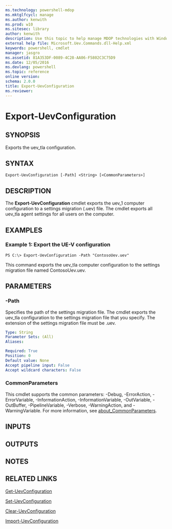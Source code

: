 ```yaml
---
ms.technology: powershell-mdop
ms.mktglfcycl: manage
ms.author: kenwith
ms.prod: w10
ms.sitesec: library
author: kenwith
description: Use this topic to help manage MDOP technologies with Windows PowerShell.
external help file: Microsoft.Uev.Commands.dll-Help.xml
keywords: powershell, cmdlet
manager: jasgro 
ms.assetid: 81A353DF-0089-4C28-AA06-F5802C3C75D9
ms.date: 12/05/2016
ms.devlang: powershell
ms.topic: reference
online version: 
schema: 2.0.0
title: Export-UevConfiguration
ms.reviewer:
---
```


# Export-UevConfiguration

## SYNOPSIS
Exports the uev_tla configuration.

## SYNTAX

```
Export-UevConfiguration [-Path] <String> [<CommonParameters>]
```

## DESCRIPTION
The **Export-UevConfiguration** cmdlet exports the uev_1 computer configuration to a settings migration (.uev) file.
The cmdlet exports all uev_tla agent settings for all users on the computer.

## EXAMPLES

### Example 1: Export the UE-V configuration
```
PS C:\> Export-UevConfiguration -Path "ContosoUev.uev"
```

This command exports the uev_tla computer configuration to the settings migration file named ContosoUev.uev.

## PARAMETERS

### -Path
Specifies the path of the settings migration file.
The cmdlet exports the uev_tla configuration to the settings migration file that you specify.
The extension of the settings migration file must be .uev.

```yaml
Type: String
Parameter Sets: (All)
Aliases: 

Required: True
Position: 0
Default value: None
Accept pipeline input: False
Accept wildcard characters: False
```

### CommonParameters
This cmdlet supports the common parameters: -Debug, -ErrorAction, -ErrorVariable, -InformationAction, -InformationVariable, -OutVariable, -OutBuffer, -PipelineVariable, -Verbose, -WarningAction, and -WarningVariable. For more information, see [about_CommonParameters](http://go.microsoft.com/fwlink/?LinkID=113216).

## INPUTS

## OUTPUTS

## NOTES

## RELATED LINKS

[Get-UevConfiguration](./Get-UevConfiguration.md)

[Set-UevConfiguration](./Set-UevConfiguration.md)

[Clear-UevConfiguration](./Clear-UevConfiguration.md)

[Import-UevConfiguration](./Import-UevConfiguration.md)


